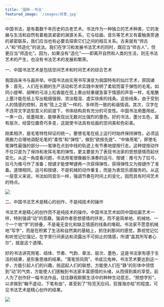 ```yaml
---
title: '国粹--书法'
featured_image: '/images/背景.jpg'
---
```


中国书法，是有着数千年历史的古老艺术。书法作为一种独立的艺术种类，它的发展与生活和自然有着极其紧密的渊源关系，它与绘画、音乐等艺术又有着触类旁通的紧密联系，我们应当也有必要去探索它们之间的相互关系。古来就有“师古人”和“师造化”的说法。我们在学习和发展书法艺术的同时，既应当“师古人”，但更应当“师造化”。因为，如果没有“造化”——即离开自然和人类的生活，则无书法艺术的产生，也没有书法艺术的发展和繁荣。

一、中国书法艺术是包括空间艺术和时间艺术的综合艺术

我国自来书与画并举。中国书法由实用书写演变为我国特有的灿烂艺术，原因诸多：首先，人们在长期的生产活动和艺术实践中发明了柔软而富于弹性的毛笔。如同小提琴、胡琴的弓涂上松香能在弦上奏出轻重缓急富于情感的声音一样，毛笔醮上墨汁能在纸上写出粗细强弱、浓淡粗湿、虚实徐疾的线条。这些线条，由于受到人的情感的控制，具有“弦上之音”一样的、多样而一致的和谐情调。其次，汉字在不违背文字造型意义的前提下，书体结构具有充分的可变性。中国书法用墨用纸，一黑一白，纸墨相发，能够表现出无数对比强烈的墨色。好的书法，墨分五色，富有层次，经营位置奇巧多变，这就使书法具有绘画的空间美和色彩美。

刚柔相济，是毛笔特性辩证的统一。要使毛笔在纸上运行时始终保持弹性，必须运用腕力合理地调配毛笔的“柔性”和“弹性”，做到“欲按先提”、“中锋用笔”，即使毛笔弹性最强的部分——笔锋在点划中线的轨迹上有节奏地提按行走。这种提按动作不仅只是为了保持和发挥毛笔的弹性，更主要是为了表现书法家的思想感情而起伏变化。从这一角度看问题，书法用笔很像器乐演奏的运弓、按键：推弓为了拉弓，拉弓为推弓作了准备；按键才能使琴键再一次获得弹性，获得弹性又为按键作了准备。道理相同，运弓和按键，不是机械的动作重复，而是为表现乐感服务的。从这一层意义来说，书法如同音乐一样，强调节奏在时间上的变化，因而具有时间艺术的特点。

![](/images/书法1.jpg)

二、中国书法艺术是精心的创作，不是纯技术的操作

书法艺术是精心的创作而不是纯技术的操作。中国书法艺术如同中国绘画艺术一样，特别强调“动”的意趣，强调作者思想感情的抒发，而不是简单地、机械地、一个一个地“字”的排叠，不是毫无变化和缺乏情感的线条的堆砌。书法家不愿意机械地“写字”，而是在积累了生活和自然美的基础上，抓住刹那间的感觉，靠视觉记忆和听觉记忆强记，在字里行间表达和流露出不可抑止的情感，所谓“盖其所写者心尔”，就是这个道理。

好的书法讲究用笔、结体、节奏、气韵、章法、层次、墨色，这是书法家有感于生活的结果，是形象思维的结果。“落笔惊风雨”，书成泣鬼神，书法艺术要达到这一步，方能引起人们的兴趣，挑逗起人们的联想，方能使人们在“静”的形体中领悟到“动”的气势，方能使人们感触到书法家丰富感情的头绪，从而得到美的享受。前人为了创作好一幅书法作品，往往静观默察生活中的种种生动意志，“预想字形”，以求做到“翰不虚动，下笔有由”，甚至到了“险觅天应闷，狂搜海亦枯”的程度。可见书法艺术是精心创作的结果。

![](/images/书法2.jpg)

